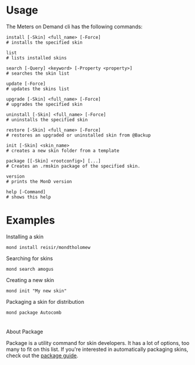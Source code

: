 ---
---

# Usage

The Meters on Demand cli has the following commands:

```shell
install [-Skin] <full_name> [-Force]
# installs the specified skin

list
# lists installed skins

search [-Query] <keyword> [-Property <property>]
# searches the skin list

update [-Force]
# updates the skins list

upgrade [-Skin] <full_name> [-Force]
# upgrades the specified skin

uninstall [-Skin] <full_name> [-Force]
# uninstalls the specified skin

restore [-Skin] <full_name> [-Force]
# restores an upgraded or uninstalled skin from @Backup

init [-Skin] <skin_name>
# creates a new skin folder from a template

package [[-Skin] <rootconfig>] [...]
# Creates an .rmskin package of the specified skin.

version
# prints the MonD version

help [-Command]
# shows this help
```

# Examples

Installing a skin

```shell
mond install reisir/mondtholomew
```

Searching for skins

```shell
mond search amogus
```

Creating a new skin

```shell
mond init "My new skin"
```

Packaging a skin for distribution

```shell
mond package Autocomb
```

<div class="tip custom-block" style="padding-top: 8px">
<p class="custom-block-title">About Package</p>
Package is a utility command for skin developers. It has a lot of options, too many to fit on this list. If you're interested in automatically packaging skins, check out the <a href="/cli/package">package guide</a>.
</div>
